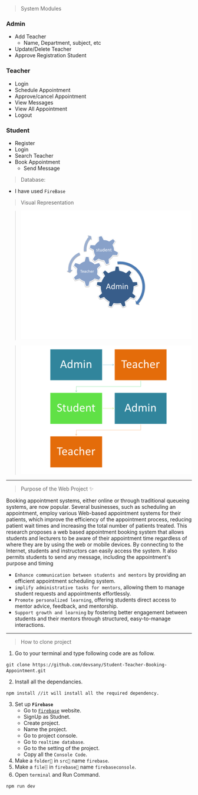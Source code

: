 > System Modules

### Admin

- Add Teacher
  - Name, Department, subject, etc
- Update/Delete Teacher
- Approve Registration Student

### Teacher

- Login
- Schedule Appointment
- Approve/cancel Appointment
- View Messages
- View All Appointment
- Logout

### Student

- Register
- Login
- Search Teacher
- Book Appointment
  - Send Message

> Database:

- I have used `FireBase`

> Visual Representation

<div style={{display:'flex'}}>
<div>

> ![alt text](Slide3.PNG)

</div>
<div>

> ![alt text](Slide4.PNG)

</div>
</div>
<hr />

> Purpose of the Web Project ✨

Booking appointment systems, either online or through traditional queueing
systems, are now popular. Several businesses, such as scheduling an appointment,
employ various Web-based appointment systems for their patients, which improve
the efficiency of the appointment process, reducing patient wait times and
increasing the total number of patients treated. This research proposes a web
based appointment booking system that allows students and lecturers to be aware
of their appointment time regardless of where they are by using the web or mobile
devices. By connecting to the Internet, students and instructors can easily access
the system. It also permits students to send any message, including the
appointment's purpose and timing

- `Enhance communication between students and mentors` by providing an efficient appointment scheduling system.
- `implify administrative tasks for mentors`, allowing them to manage student requests and appointments effortlessly.
- `Promote personalized learning`, offering students direct access to mentor advice, feedback, and mentorship.
- `Support growth and learning` by fostering better engagement between students and their mentors through structured, easy-to-manage interactions.

<hr />

> How to clone project

1. Go to your terminal and type following code are as follow.

```
git clone https://github.com/devsany/Student-Teacher-Booking-Appointment.git
```

2. Install all the dependancies.

```
npm install //it will install all the required dependency.
```

3. Set up **`Firebase`**
   - Go to [`Firebase`](#https://firebase.google.com/) website.
   - SignUp as Studnet.
   - Create project.
   - Name the project.
   - Go to project console.
   - Go to `realtime database`.
   - Go to the setting of the project.
   - Copy all the `Console Code`.
4. Make a `folder📁` in `src📁` name `firebase`.
5. Make a `file🗄` in `firebase📁` name `firebaseconsole`.
6. Open `terminal` and Run Command.

```
npm run dev
```
